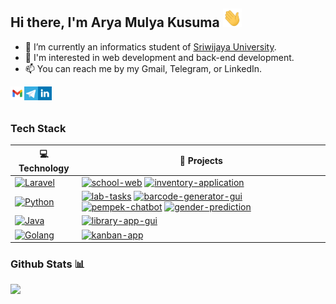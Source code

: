 <p align="center">
<h2>Hi there, I'm Arya Mulya Kusuma <img src="https://raw.githubusercontent.com/ABSphreak/ABSphreak/master/gifs/Hi.gif" width="30px" height="30px"></h2>
</p>

- 🌱 I’m currently an informatics student of [Sriwijaya University]([https://www.google.com/url?sa=t&rct=j&q=&esrc=s&source=web&cd=&cad=rja&uact=8&ved=2ahUKEwiWxr3Xm-r7AhVX4TgGHashDIcQFnoECBQQAQ&url=https%3A%2F%2Faadimcollege.edu.np%2F&usg=AOvVaw30i2VOnRfwgfFSs4C4L2-t](https://unsri.ac.id/)).
- 🧐 I'm interested in web development and back-end development.
- 📫 You can reach me by my Gmail, Telegram, or LinkedIn.

<a href="mailto:aryakusuma832@gmail.com">
  <img align="left" alt="Hridaya's Telegram" width="22px" src="https://raw.githubusercontent.com/edent/SuperTinyIcons/master/images/svg/gmail.svg" />
</a>

<a href="https://t.me/kusumaarya">
  <img align="left" alt="Arya's Telegram" width="22px" src="https://raw.githubusercontent.com/edent/SuperTinyIcons/master/images/svg/telegram.svg" />
</a>

<a href="https://www.linkedin.com/in/arya-mulya-kusuma-b35755195">
  <img align="left" alt="Arya's LinkedIn" width="22px" src="https://raw.githubusercontent.com/edent/SuperTinyIcons/master/images/svg/linkedin.svg" />
</a>
<br><br>

### Tech Stack
<!-- START OF PROFILE STACK, DO NOT REMOVE -->
| 💻 **Technology** | 🚀 **Projects** |
| - | - |
| [![Laravel](https://img.shields.io/static/v1?label=&message=Laravel&color=FF2D20&logo=laravel&logoColor=FFFFFF)](https://laravel.com/) | [![school-web](https://img.shields.io/static/v1?label=&message=school-web&color=000605&logo=github&logoColor=FFFFFF&labelColor=000605)](http://sitmenarafitrah.sch.id/) [![inventory-application](https://img.shields.io/static/v1?label=&message=school-web&color=000605&logo=github&logoColor=FFFFFF&labelColor=000605)]((https://github.com/Four-Z/aplikasi-persediaan-barang)) | 
| [![Python](https://img.shields.io/static/v1?label=&message=Python&color=ffca00&logo=python&logoColor=FFFFFF)](https://www.python.org/) | [![lab-tasks](https://img.shields.io/static/v1?label=&message=lab-tasks&color=000605&logo=github&logoColor=FFFFFF&labelColor=000605)](https://github.com/Four-Z/Tugas-Pemrograman-Python) [![barcode-generator-gui](https://img.shields.io/static/v1?label=&message=barcode-generator-gui&color=000605&logo=github&logoColor=FFFFFF&labelColor=000605)](https://github.com/Four-Z/Barcode-Generator-Using-Turtle-Python) [![pempek-chatbot](https://img.shields.io/static/v1?label=&message=pempek-chatbot&color=000605&logo=github&logoColor=FFFFFF&labelColor=000605)](https://github.com/Four-Z/pempek-chatbot) [![gender-prediction](https://img.shields.io/static/v1?label=&message=pempek-chatbot&color=000605&logo=github&logoColor=FFFFFF&labelColor=000605)](https://github.com/Four-Z/prediksi-gender-berdasarkan-nama-lstm) |
| [![Java](https://img.shields.io/static/v1?label=&message=Java&color=007396&logo=java&logoColor=FFFFFF)](https://www.java.com/) | [![library-app-gui](https://img.shields.io/static/v1?label=&message=library-app-gui&color=000605&logo=github&logoColor=FFFFFF&labelColor=000605)](https://github.com/Four-Z/Sistem-Perpustakaan-GUI-Java) |
| [![Golang](https://img.shields.io/static/v1?label=&message=Golang&color=00ADD8&logo=go&logoColor=FFFFFF)](https://golang.org/) | [![kanban-app](https://img.shields.io/static/v1?label=&message=kanban-app&color=000605&logo=github&logoColor=FFFFFF&labelColor=000605)](https://github.com/Four-Z/Kanban-app) |
<!-- END OF PROFILE STACK, DO NOT REMOVE -->

### Github Stats 📊
  <img height=154 src="https://github-readme-stats.vercel.app/api/top-langs/?username=Four-Z&layout=compact&hide_border=true&bg_color=000000&title_color=3ddb83&text_color=FFFFFF"/>


